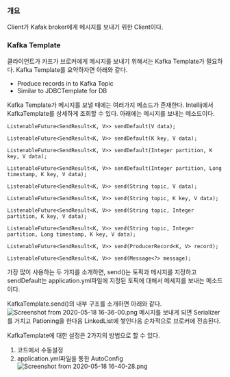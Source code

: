 ### 개요
Client가 Kafak broker에게 메시지를 보내기 위한 Client이다.

### Kafka Template
클라이언트가 카프가 브로커에게 메시지를 보내기 위해서는 Kafka Template가 필요하다.
Kafka Template를 요약하자면 아래와 같다.
* Produce records in to Kafka Topic
* Similar to JDBCTemplate for DB

Kafka Template가 메시지를 보낼 때에는 여러가지 메소드가 존재한다.
Intellij에서 KafkaTemplate를 상세하게 조회할 수 있다.
아래에는 메시지를 보내는 메소드이다.
```
ListenableFuture<SendResult<K, V>> sendDefault(V data);

ListenableFuture<SendResult<K, V>> sendDefault(K key, V data);

ListenableFuture<SendResult<K, V>> sendDefault(Integer partition, K key, V data);

ListenableFuture<SendResult<K, V>> sendDefault(Integer partition, Long timestamp, K key, V data);

ListenableFuture<SendResult<K, V>> send(String topic, V data);

ListenableFuture<SendResult<K, V>> send(String topic, K key, V data);

ListenableFuture<SendResult<K, V>> send(String topic, Integer partition, K key, V data);

ListenableFuture<SendResult<K, V>> send(String topic, Integer partition, Long timestamp, K key, V data);

ListenableFuture<SendResult<K, V>> send(ProducerRecord<K, V> record);

ListenableFuture<SendResult<K, V>> send(Message<?> message);
```
가장 많이 사용하는 두 가지를 소개하면, 
send()는 토픽과 메시지를 지정하고
sendDefault는 application.yml파일에 지정된 토픽에 대해서 메세지를 보내는 메소드이다.

KafkaTemplate.send()의 내부 구조를 소개하면 아래와 같다.
![Screenshot from 2020-05-18 16-36-00.png](/wikis/2479632164736111388/files/2747130734236888003)
메시지를 보내게 되면 Serializer를 거치고 Pationing을 한다음 LinkedList에 쌓인다음 순차적으로 브로커에 전송된다.

KafkaTemplate에 대한 설정은 2가지의 방법으로 할 수 있다.
1. 코드에서 수동설정
2. application.yml파일을 통한 AutoConfig
![Screenshot from 2020-05-18 16-40-28.png](/wikis/2479632164736111388/files/2747132298344909630)

